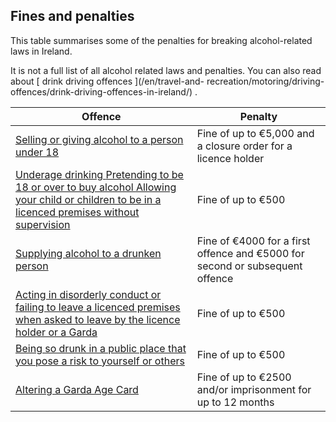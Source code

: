 ##  Fines and penalties

This table summarises some of the penalties for breaking alcohol-related laws
in Ireland.

It is not a full list of all alcohol related laws and penalties. You can also
read about [ drink driving offences ](/en/travel-and-
recreation/motoring/driving-offences/drink-driving-offences-in-ireland/) .

**Offence** |  **Penalty**  
---|---  
[ Selling or giving alcohol to a person under 18 ](http://www.irishstatutebook.ie/eli/2003/act/31/section/13/enacted/en/html#sec13) |  Fine of up to €5,000 and a closure order for a licence holder   
[ Underage drinking ](http://www.irishstatutebook.ie/eli/1988/act/16/section/33/enacted/en/html) [ Pretending to be 18 or over to buy alcohol ](http://www.irishstatutebook.ie/eli/1988/act/16/section/33/enacted/en/html) [ Allowing your child or children to be in a licenced premises without supervision ](http://www.irishstatutebook.ie/eli/2003/act/31/section/14/enacted/en/html#sec14) |  Fine of up to €500   
[ Supplying alcohol to a drunken person ](http://www.irishstatutebook.ie/eli/2003/act/31/section/5/enacted/en/html#sec5) |  Fine of €4000 for a first offence and €5000 for second or subsequent offence   
[ Acting in disorderly conduct or failing to leave a licenced premises when asked to leave by the licence holder or a Garda ](http://www.irishstatutebook.ie/eli/2003/act/31/section/8/enacted/en/html#sec8) |  Fine of up to €500   
[ Being so drunk in a public place that you pose a risk to yourself or others ](http://www.irishstatutebook.ie/eli/1994/act/2/section/4/enacted/en/html#sec4) |  Fine of up to €500   
[ Altering a Garda Age Card ](http://www.irishstatutebook.ie/eli/2007/si/159/made/en/print) |  Fine of up to €2500 and/or imprisonment for up to 12 months   
  